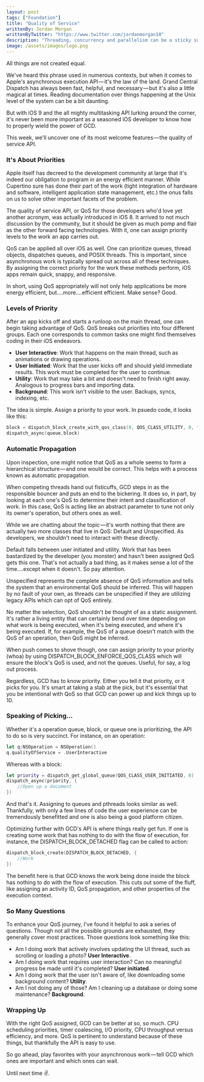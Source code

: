 ```yaml
---
layout: post
tags: ["Foundation"]
title: "Quality of Service"
writtenBy: Jordan Morgan
writtenByTwitter: "https://www.twitter.com/jordanmorgan10"
description: "Threading, concurrency and parallelism can be a sticky subject. Thankfully, Foundation has an API to make everything safer."
image: /assets/images/logo.png
---
```

All things are not created equal.

We've heard this phrase used in numerous contexts, but when it comes to Apple's asynchronous execution API — it's the law of the land. Grand Central Dispatch has always been fast, helpful, and necessary — but it's also a little magical at times. Reading documentation over things happening at the Unix level of the system can be a bit daunting.

But with iOS 9 and the all mighty multitasking API lurking around the corner, it's never been more important as a seasoned iOS developer to know how to properly wield the power of GCD.

This week, we'll uncover one of its most welcome features — the quality of service API.

### It's About Priorities

Apple itself has decreed to the development community at large that it's indeed our obligation to program in an energy efficient manner. While Cupertino sure has done their part of the work (tight integration of hardware and software, intelligent application state management, etc.) the onus falls on us to solve other important facets of the problem.

The quality of service API, or QoS for those developers who'd love yet another acronym, was actually introduced in iOS 8. It arrived to not much discussion by the community, but it should be given as much pomp and flair as the other forward facing technologies. With it, one can assign priority levels to the work an app carries out.

QoS can be applied all over iOS as well. One can prioritize queues, thread objects, dispatches queues, and POSIX threads. This is important, since asynchronous work is typically spread out across all of these techniques. By assigning the correct priority for the work these methods perform, iOS apps remain quick, snappy, and responsive.

In short, using QoS appropriately will not only help applications be more energy efficient, but….more….efficient efficient. Make sense? Good.

### Levels of Priority

After an app kicks off and starts a runloop on the main thread, one can begin taking advantage of QoS. QoS breaks out priorities into four different groups. Each one corresponds to common tasks one might find themselves coding in their iOS endeavors.

* **User Interactive**: Work that happens on the main thread, such as animations or drawing operations.
* **User Initiated**: Work that the user kicks off and should yield immediate results. This work must be completed for the user to continue.
* **Utility**: Work that may take a bit and doesn't need to finish right away. Analogous to progress bars and importing data.
* **Background**: This work isn't visible to the user. Backups, syncs, indexing, etc.

The idea is simple. Assign a priority to your work. In psuedo code, it looks like this:
```swift
block = dispatch_block_create_with_qos_class(0, QOS_CLASS_UTILITY, 0, ^{//work})  
dispatch_async(queue,block)
```
### Automatic Propagation

Upon inspection, one might notice that QoS as a whole seems to form a hierarchical structure — and one would be correct. This helps with a process known as automatic propagation.

When competing threads hand out fisticuffs, GCD steps in as the responsible bouncer and puts an end to the bickering. It does so, in part, by looking at each one's QoS to determine their intent and classification of work. In this case, QoS is acting like an abstract parameter to tune not only its owner's operation, but others ones as well.

While we are chatting about the topic — it's worth nothing that there are actually two more classes that live in QoS: Default and Unspecified. As developers, we shouldn't need to interact with these directly.

Default falls between user initiated and utility. Work that has been bastardized by the developer (you monster) and hasn't been assigned QoS gets this one. That's not actually a bad thing, as it makes sense a lot of the time….except when it doesn't. So pay attention.

Unspecified represents the complete absence of QoS information and tells the system that an environmental QoS should be inferred. This will happen by no fault of your own, as threads can be unspecified if they are utilizing legacy APIs which can opt of QoS entirely.

No matter the selection, QoS shouldn't be thought of as a static assignment. It's rather a living entity that can certainly bend over time depending on what work is being executed, when it's being executed, and where it's being executed. If, for example, the QoS of a queue doesn't match with the QoS of an operation, then QoS might be inferred.

When push comes to shove though, one can assign priority to your priority (whoa) by using DISPATCH_BLOCK_ENFORCE_QOS_CLASS which will ensure the block's QoS is used, and not the queues. Useful, for say, a log out process.

Regardless, GCD has to know priority. Either you tell it that priority, or it picks for you. It's smart at taking a stab at the pick, but it's essential that you be intentional with QoS so that GCD can power up and kick things up to 10.

### Speaking of Picking…

Whether it's a operation queue, block, or queue one is prioritizing, the API to do so is very succinct. For instance, on an operation:
```swift
let q:NSOperation = NSOperation()  
q.qualityOfService = .UserInteractive
```
Whereas with a block:
```swift
let priority = dispatch_get_global_queue(QOS_CLASS_USER_INITIATED, 0)  
dispatch_async(priority, {   
    //Open up a document  
})
```
And that's it. Assigning to queues and pthreads looks similar as well. Thankfully, with only a few lines of code the user experience can be tremendously benefitted and one is also being a good platform citizen.

Optimizing further with GCD's API is where things really get fun. If one is creating some work that has nothing to do with the flow of execution, for instance, the DISPATCH_BLOCK_DETACHED flag can be called to action:
```swift
dispatch_block_create(DISPATCH_BLOCK_DETACHED, {  
    //Work  
})
```
The benefit here is that GCD knows the work being done inside the block has nothing to do with the flow of execution. This cuts out some of the fluff, like assigning an activity ID, QoS propagation, and other properties of the execution context.

### So Many Questions

To enhance your QoS journey, I've found it helpful to ask a series of questions. Though not all the possible grounds are exhausted, they generally cover most practices. Those questions look something like this:

* Am I doing work that actively involves updating the UI thread, such as scrolling or loading a photo? **User Interactive**.
* Am I doing work that requires user interaction? Can no meaningful progress be made until it's completed? **User initiated**.
* Am I doing work that the user isn't aware of, like downloading some background content? **Utility**.
* Am I not doing any of those? Am I cleaning up a database or doing some maintenance? **Background**.

### Wrapping Up

With the right QoS assigned, GCD can be better at so, so much. CPU scheduling priorities, timer coalescing, I/O priority, CPU throughput versus efficiency, and more. QoS is pertinent to understand because of these things, but thankfully the API is easy to use.

So go ahead, play favorites with your asynchronous work — tell GCD which ones are important and which ones can wait. 

Until next time ✌️.
